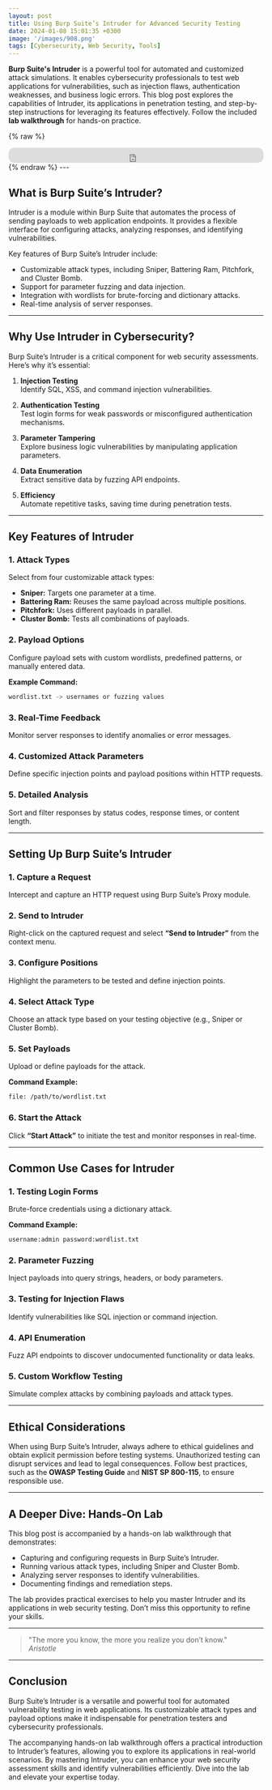 ```yaml
---
layout: post
title: Using Burp Suite’s Intruder for Advanced Security Testing
date: 2024-01-08 15:01:35 +0300
image: '/images/908.png'
tags: [Cybersecurity, Web Security, Tools]
---
```


**Burp Suite's Intruder** is a powerful tool for automated and customized attack simulations. It enables cybersecurity professionals to test web applications for vulnerabilities, such as injection flaws, authentication weaknesses, and business logic errors. This blog post explores the capabilities of Intruder, its applications in penetration testing, and step-by-step instructions for leveraging its features effectively. Follow the included **lab walkthrough** for hands-on practice.

{% raw %}
<iframe style="border-radius:12px" src="https://open.spotify.com/embed/episode/3GIBBSBFCZcqPopstFkXVH?utm_source=generator" width="100%" height="30" frameborder="0" allowfullscreen="" allow="autoplay; clipboard-write; encrypted-media; fullscreen; picture-in-picture"></iframe>
{% endraw %}
---

## What is Burp Suite’s Intruder?

Intruder is a module within Burp Suite that automates the process of sending payloads to web application endpoints. It provides a flexible interface for configuring attacks, analyzing responses, and identifying vulnerabilities.

Key features of Burp Suite’s Intruder include:
- Customizable attack types, including Sniper, Battering Ram, Pitchfork, and Cluster Bomb.  
- Support for parameter fuzzing and data injection.  
- Integration with wordlists for brute-forcing and dictionary attacks.  
- Real-time analysis of server responses.  

---

## Why Use Intruder in Cybersecurity?

Burp Suite’s Intruder is a critical component for web security assessments. Here’s why it’s essential:

1. **Injection Testing**  
   Identify SQL, XSS, and command injection vulnerabilities.

2. **Authentication Testing**  
   Test login forms for weak passwords or misconfigured authentication mechanisms.

3. **Parameter Tampering**  
   Explore business logic vulnerabilities by manipulating application parameters.

4. **Data Enumeration**  
   Extract sensitive data by fuzzing API endpoints.

5. **Efficiency**  
   Automate repetitive tasks, saving time during penetration tests.

---

## Key Features of Intruder

### 1. **Attack Types**
Select from four customizable attack types:
- **Sniper:** Targets one parameter at a time.
- **Battering Ram:** Reuses the same payload across multiple positions.
- **Pitchfork:** Uses different payloads in parallel.
- **Cluster Bomb:** Tests all combinations of payloads.

### 2. **Payload Options**
Configure payload sets with custom wordlists, predefined patterns, or manually entered data.

**Example Command:**
```bash
wordlist.txt -> usernames or fuzzing values
```

### 3. **Real-Time Feedback**
Monitor server responses to identify anomalies or error messages.

### 4. **Customized Attack Parameters**
Define specific injection points and payload positions within HTTP requests.

### 5. **Detailed Analysis**
Sort and filter responses by status codes, response times, or content length.

---

## Setting Up Burp Suite’s Intruder

### 1. **Capture a Request**
Intercept and capture an HTTP request using Burp Suite’s Proxy module.

### 2. **Send to Intruder**
Right-click on the captured request and select **“Send to Intruder”** from the context menu.

### 3. **Configure Positions**
Highlight the parameters to be tested and define injection points.

### 4. **Select Attack Type**
Choose an attack type based on your testing objective (e.g., Sniper or Cluster Bomb).

### 5. **Set Payloads**
Upload or define payloads for the attack.

**Command Example:**
```bash
file: /path/to/wordlist.txt
```

### 6. **Start the Attack**
Click **“Start Attack”** to initiate the test and monitor responses in real-time.

---

## Common Use Cases for Intruder

### 1. **Testing Login Forms**
Brute-force credentials using a dictionary attack.

**Command Example:**
```bash
username:admin password:wordlist.txt
```

### 2. **Parameter Fuzzing**
Inject payloads into query strings, headers, or body parameters.

### 3. **Testing for Injection Flaws**
Identify vulnerabilities like SQL injection or command injection.

### 4. **API Enumeration**
Fuzz API endpoints to discover undocumented functionality or data leaks.

### 5. **Custom Workflow Testing**
Simulate complex attacks by combining payloads and attack types.

---

## Ethical Considerations

When using Burp Suite’s Intruder, always adhere to ethical guidelines and obtain explicit permission before testing systems. Unauthorized testing can disrupt services and lead to legal consequences. Follow best practices, such as the **OWASP Testing Guide** and **NIST SP 800-115**, to ensure responsible use.

---

## A Deeper Dive: Hands-On Lab

This blog post is accompanied by a hands-on lab walkthrough that demonstrates:
- Capturing and configuring requests in Burp Suite’s Intruder.
- Running various attack types, including Sniper and Cluster Bomb.
- Analyzing server responses to identify vulnerabilities.
- Documenting findings and remediation steps.

The lab provides practical exercises to help you master Intruder and its applications in web security testing. Don’t miss this opportunity to refine your skills.

---

> "The more you know, the more you realize you don’t know."  
> <cite>Aristotle</cite>

---

## Conclusion

Burp Suite’s Intruder is a versatile and powerful tool for automated vulnerability testing in web applications. Its customizable attack types and payload options make it indispensable for penetration testers and cybersecurity professionals.

The accompanying hands-on lab walkthrough offers a practical introduction to Intruder’s features, allowing you to explore its applications in real-world scenarios. By mastering Intruder, you can enhance your web security assessment skills and identify vulnerabilities efficiently. Dive into the lab and elevate your expertise today.